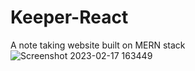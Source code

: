 # Keeper-React
A note taking website built on MERN stack
![Screenshot 2023-02-17 163449](https://user-images.githubusercontent.com/71129242/219632280-6eb9a06b-b1f6-46cc-bf0d-e8df1d07b17f.jpg)
